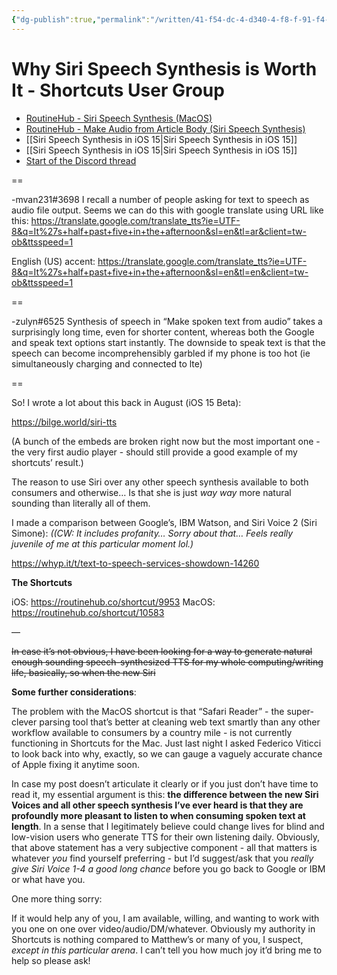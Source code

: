 ```yaml
---
{"dg-publish":true,"permalink":"/written/41-f54-dc-4-d340-4-f8-f-91-f4-e7880-f187-f0-d/","dgHomeLink":true,"dgPassFrontmatter":false}
---
```


# Why Siri Speech Synthesis is Worth It - Shortcuts User Group
- [RoutineHub - Siri Speech Synthesis (MacOS)](https://routinehub.co/shortcut/10583/)
- [RoutineHub - Make Audio from Article Body (Siri Speech Synthesis)](https://routinehub.co/shortcut/9953/)
- [[Siri Speech Synthesis in iOS 15|Siri Speech Synthesis in iOS 15]]
- [[Siri Speech Synthesis in iOS 15|Siri Speech Synthesis in iOS 15]]
- [Start of the Discord thread](https://discord.com/channels/551914015131959308/551914015131959317/917469831777898576)

==

-mvan231#3698
I recall a number of people asking for text to speech as audio file output. Seems we can do this with google translate using URL like this:
https://translate.google.com/translate_tts?ie=UTF-8&q=It%27s+half+past+five+in+the+afternoon&sl=en&tl=ar&client=tw-ob&ttsspeed=1

English (US) accent:
https://translate.google.com/translate_tts?ie=UTF-8&q=It%27s+half+past+five+in+the+afternoon&sl=en&tl=en&client=tw-ob&ttsspeed=1

==

-zulyn#6525
Synthesis of speech in “Make spoken text from audio” takes a surprisingly long time, even for shorter content, whereas both the Google and speak text options start instantly. The downside to speak text is that the speech can become incomprehensibly garbled if my phone is too hot (ie simultaneously charging and connected to lte)

==

So! I wrote a lot about this back in August (iOS 15 Beta):

https://bilge.world/siri-tts

(A bunch of the embeds are broken right now but the most important one - the very first audio player - should still provide a good example of my shortcuts’ result.)

The reason to use Siri over any other speech synthesis available to both consumers and otherwise… Is that she is just *way way* more natural sounding than literally all of them. 

I made a comparison between Google’s, IBM Watson, and Siri Voice 2 (Siri Simone): 
*((CW: It includes profanity… Sorry about that… Feels really juvenile of me at this particular moment lol.)*

https://whyp.it/t/text-to-speech-services-showdown-14260

**The Shortcuts**

iOS: https://routinehub.co/shortcut/9953
MacOS: https://routinehub.co/shortcut/10583

—

~~In case it’s not obvious, I have been looking for a way to generate natural enough sounding speech-synthesized TTS for my whole computing/writing life, basically, so when the new Siri~~

**Some further considerations**:

The problem with the MacOS shortcut is that “Safari Reader” - the super-clever parsing tool that’s better at cleaning web text smartly than any other workflow available to consumers by a country mile - is not currently functioning in Shortcuts for the Mac. Just last night I asked Federico Viticci to look back into why, exactly, so we can gauge a vaguely accurate chance of Apple fixing it anytime soon.

In case my post doesn’t articulate it clearly or if you just don’t have time to read it, my essential argument is this: **the difference between the new Siri Voices and all other speech synthesis I’ve ever heard is that they are profoundly more pleasant to listen to when consuming spoken text at length**. In a sense that I legitimately believe could change lives for blind and low-vision users who generate TTS for their own listening daily. Obviously, that above statement has a very subjective component - all that matters is whatever *you* find yourself preferring - but I’d suggest/ask that you *really give Siri Voice 1-4 a good long chance* before you go back to Google or IBM or what have you. 

One more thing sorry:

If it would help any of you, I am available, willing, and wanting to work with you one on one over video/audio/DM/whatever. Obviously my authority in Shortcuts is nothing compared to Matthew’s or many of you, I suspect, *except in this particular arena*. I can’t tell you how much joy it’d bring me to help so please ask!